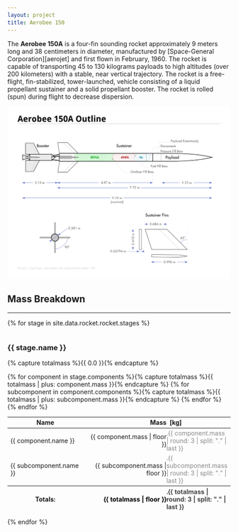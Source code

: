 ```yaml
---
layout: project
title: Aerobee 150
---
```


The **Aerobee 150A** is a four-fin sounding rocket approximately 9 meters long and 38 centimeters in diameter, manufactured by [Space-General Corporation][aerojet] and first flown in February, 1960. The rocket is capable of transporting 45 to 130 kilograms payloads to high altitudes (over 200 kilometers) with a stable, near vertical trajectory. The rocket is a free-flight, fin-stabilized, tower-launched, vehicle consisting of a liquid propellant sustainer and a solid propellant booster. The rocket is rolled (spun) during flight to decrease dispersion.

[![Aerobee 150A Outline diagram](drawings/aerobee-150A-outline.svg)](drawings/aerobee-150A-outline.svg)


## Mass Breakdown

--------------------------------------------------------------------------------

{% for stage in site.data.rocket.rocket.stages %}

<div class="columns">
  <div class="column is-7">

 <h3>{{ stage.name }}</h3>

{% capture totalmass %}{{ 0.0 }}{% endcapture %}

<table>
 <thead>
  <tr><th>Name</th><th style="text-align:right;padding-right:0;">Mass </th><th style="text-align:left;padding-left:0.5em;width:4.0em;">[kg]</th></tr>
 </thead>
 <tbody>
  {% for component in stage.components %}{% capture totalmass %}{{ totalmass | plus: component.mass }}{% endcapture %}
  <tr>
   <td>{{ component.name }}</td><td style="text-align:right;padding-right:0;">{{ component.mass | floor }}</td><td style="color:#888;text-align:left;padding-left:0;">.{{ component.mass | round: 3  | split: "." | last }}</td>
  </tr>
  {% for subcomponent in component.components %}{% capture totalmass %}{{ totalmass | plus: subcomponent.mass }}{% endcapture %}
   <tr>
 <td>{{ subcomponent.name }}</td><td style="text-align:right;padding-right:0;">{{ subcomponent.mass | floor }}</td><td style="color:#888;text-align:left;padding-left:0;">.{{ subcomponent.mass | round: 3  | split: "." | last }}</td>
  </tr>
  {% endfor %}
  {% endfor %}
 </tbody>
 <tfoot>
  <tr>
   <th>Totals:</th><th style="color:#000;text-align:right;padding-right:0;">{{ totalmass | floor }}</th><th style="color:#444;text-align:left;padding-left:0;">.{{ totalmass | round: 3 | split: "." | last }}</th>
  </tr>
 </tfoot>
</table>
</div></div>
{% endfor %}
